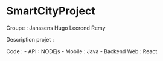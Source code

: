 # SmartCityProject

Groupe : 
    Janssens Hugo
    Lecrond Remy
  
Description projet : 
      
 
 
 
Code :
    - API : NODEjs
    - Mobile : Java
    - Backend Web : React
    
    
